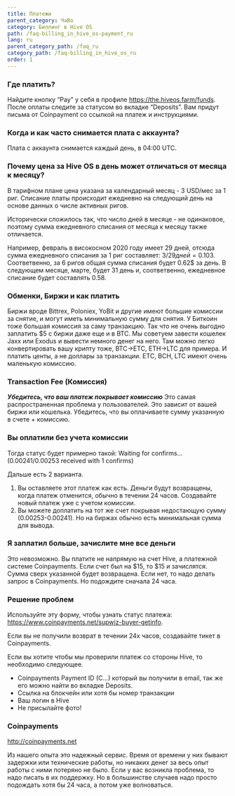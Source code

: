 ```yaml
---
title: Платежи
parent_category: ЧаВо
category: Биллинг в Hive OS
path: /faq-billing_in_hive_os-payment_ru
lang: ru
parent_category_path: /faq_ru
category_path: /faq-billing_in_hive_os_ru
order: 1
---
```


### Где платить?
Найдите кнопку “Pay” у себя в профиле https://the.hiveos.farm/funds.
После оплаты следите за статусом во вкладке “Deposits”.
Вам придут письма от Coinpayment со ссылкой на платеж и инструкциями.

### Когда и как часто снимается плата с аккаунта?
Плата с аккаунта снимается каждый день, в 04:00 UTC.

### Почему цена за Hive OS в день может отличаться от месяца к месяцу?
В тарифном плане цена указана за календарный месяц - 3 USD/мес за 1 риг. Списание платы происходит ежедневно на следующий день на основе данных о числе активных ригов.

Исторически сложилось так, что число дней в месяце - не одинаковое, поэтому сумма ежедневного списания от месяца к месяцу также отличается.

Например, февраль в високосном 2020 году имеет 29 дней, отсюда сумма ежедневного списания за 1 риг составляет: 3$/29 дней = 0.103$. Соответвенно, за 6 ригов общая сумма списания будет 0.62$ за день. В следующем месяце, марте, будет 31 день и, соответвенно, ежедневное списание будет составлять 0.58.

### Обменки, Биржи и как платить
Биржи вроде Bittrex, Poloniex, YoBit и другие имеют большие комиссии за снятие, и могут иметь минимальную сумму для снятия. У Биткоин тоже большая комиссия за саму транзакцию. Так что не очень выгодно заплатить $5 с биржи даже еще и в BTC.
Мы советуем завести кошелек Jaxx или Exodus и вывести немного денег на него. Там можно легко конвертировать вашу крипту тоже, BTC->ETC, ETH->LTC для примера. И платить центы, а не доллары за транзакции. ETC, BCH, LTC имеют очень маленькую комиссию.

### Transaction Fee (Комиссия)
***Убедитесь, что ваш платеж покрывает комиссию***
Это самая распространенная проблема у пользователей. Это зависит от вашей биржи или кошелька. Убедитесь, что вы оплачиваете сумму указанную в счете + комиссию.

### Вы оплатили без учета комиссии
Тогда статус будет примерно такой:
Waiting for confirms… (0.00241/0.00253 received with 1 confirms)

Дальше есть 2 варианта.
1. Вы оставляете этот платеж как есть. Деньги будут возвращены, когда платеж отменится, обычно в течении 24 часов. Создавайте новый платеж уже с учетом комиссии.
2. Вы можете доплатить на тот же счет покрывая недостающую сумму (0.00253-0.00241). Но на биржах обычно есть минимальная сумма для вывода.

### Я заплатил больше, зачислите мне все деньги
Это невозможно. Вы платите не напрямую на счет Hive, а платежной системе Coinpayments. Если счет был на $15, то $15 и зачислятся. Сумма сверх указанной будет возвращена. Если нет, то надо делать запрос в Coinpayments. Но подождите сначала 24 часа.

### Решение проблем
Используйте эту форму, чтобы узнать статус платежа:
https://www.coinpayments.net/supwiz-buyer-getinfo.

Если вы не получили возврат в течении 24х часов, создавайте тикет в Coinpayments.

Если вы хотите чтобы мы проверили платеж со стороны Hive, то необходимо следующее.
- Coinpayments Payment ID (C…) который вы получили в email, так же его можно найти во вкладке Deposits.
- Ссылка на блокчейн или хотя бы номер транзакции
- Ваш логин в Hive
- Не присылайте фото!

### Coinpayments
http://coinpayments.net

Из нашего опыта это надежный сервис. Время от времени у них бывают задержки или технические работы, но никаких денег за весь опыт работы с ними потеряно не было. Если у вас возникла проблема, то надо писать в их поддержку. Но в большинстве случаев надо просто подождать хотя бы 24 часа, а потом уже волноваться.
